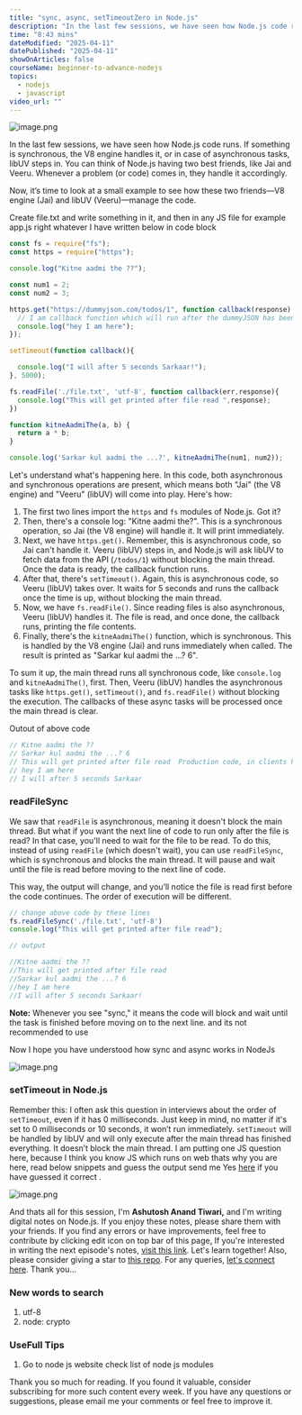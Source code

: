 ```yaml
---
title: "sync, async, setTimeoutZero in Node.js"
description: "In the last few sessions, we have seen how Node.js code runs. If something is synchronous, the V8 engine handles it, or in case of asynchronous tasks, libUV steps in. You can think of Node.js having two best friends, like Jai and Veeru. Whenever a problem (or code) comes in, they handle it accordingly."
time: "8:43 mins"
dateModified: "2025-04-11"
datePublished: "2025-04-11"
showOnArticles: false
courseName: beginner-to-advance-nodejs
topics:
  - nodejs
  - javascript
video_url: ""
---
```



![image.png](https://res.cloudinary.com/duojkrgue/image/upload/v1743856062/Portfolio/nodeJsCourse/7_tpf9q8.png)


In the last few sessions, we have seen how Node.js code runs. If something is synchronous, the V8 engine handles it, or in case of asynchronous tasks, libUV steps in. You can think of Node.js having two best friends, like Jai and Veeru. Whenever a problem (or code) comes in, they handle it accordingly.

Now, it’s time to look at a small example to see how these two friends—V8 engine (Jai) and libUV (Veeru)—manage the code.

Create file.txt and write something in it, and then in any JS file for example app.js right whatever I have written below in code block

```jsx
const fs = require("fs");
const https = require("https");

console.log("Kitne aadmi the ??");

const num1 = 2;
const num2 = 3;

https.get("https://dummyjson.com/todos/1", function callback(response) {
  // I am callback function which will run after the dummyJSON has been read from API server
  console.log("hey I am here");
});

setTimeout(function callback(){

  console.log("I will after 5 seconds Sarkaar!");
}, 5000);

fs.readFile('./file.txt', 'utf-8', function callback(err,response){
  console.log("This will get printed after file read ",response);
})

function kitneAadmiThe(a, b) {
  return a * b;
}

console.log('Sarkar kul aadmi the ...?', kitneAadmiThe(num1, num2));
```

Let's understand what's happening here. In this code, both asynchronous and synchronous operations are present, which means both "Jai" (the V8 engine) and "Veeru" (libUV) will come into play. Here's how:

1. The first two lines import the `https` and `fs` modules of Node.js. Got it?
2. Then, there's a console log: "Kitne aadmi the?". This is a synchronous operation, so Jai (the V8 engine) will handle it. It will print immediately.
3. Next, we have `https.get()`. Remember, this is asynchronous code, so Jai can't handle it. Veeru (libUV) steps in, and Node.js will ask libUV to fetch data from the API (`/todos/1`) without blocking the main thread. Once the data is ready, the callback function runs.
4. After that, there's `setTimeout()`. Again, this is asynchronous code, so Veeru (libUV) takes over. It waits for 5 seconds and runs the callback once the time is up, without blocking the main thread.
5. Now, we have `fs.readFile()`. Since reading files is also asynchronous, Veeru (libUV) handles it. The file is read, and once done, the callback runs, printing the file contents.
6. Finally, there's the `kitneAadmiThe()` function, which is synchronous. This is handled by the V8 engine (Jai) and runs immediately when called. The result is printed as "Sarkar kul aadmi the ...? 6".

To sum it up, the main thread runs all synchronous code, like `console.log` and `kitneAadmiThe()`, first. Then, Veeru (libUV) handles the asynchronous tasks like `https.get()`, `setTimeout()`, and `fs.readFile()` without blocking the execution. The callbacks of these async tasks will be processed once the main thread is clear.

Outout of above code

```jsx
// Kitne aadmi the ??
// Sarkar kul aadmi the ...? 6
// This will get printed after file read  Production code, in clients ke saamne mat fatna 
// hey I am here
// I will after 5 seconds Sarkaar
```

### readFileSync


We saw that `readFile` is asynchronous, meaning it doesn't block the main thread. But what if you want the next line of code to run only after the file is read? In that case, you'll need to wait for the file to be read. To do this, instead of using `readFile` (which doesn't wait), you can use `readFileSync`, which is synchronous and blocks the main thread. It will pause and wait until the file is read before moving to the next line of code.

This way, the output will change, and you’ll notice the file is read first before the code continues. The order of execution will be different.

```jsx
// change above code by these lines
fs.readFileSync('./file.txt', 'utf-8')
console.log("This will get printed after file read");

// output

//Kitne aadmi the ??
//This will get printed after file read
//Sarkar kul aadmi the ...? 6
//hey I am here
//I will after 5 seconds Sarkaar!
```

**Note:** Whenever you see "sync," it means the code will block and wait until the task is finished before moving on to the next line. and its not recommended to use

Now I hope you have understood how sync and async works in NodeJs

![image.png](https://heyashu.in/images/blogs/e82.png)

### setTimeout in Node.js

Remember this: I often ask this question in interviews about the order of `setTimeout`, even if it has 0 milliseconds. Just keep in mind, no matter if it's set to 0 milliseconds or 10 seconds, it won’t run immediately. `setTimeout` will be handled by libUV and will only execute after the main thread has finished everything. It doesn’t block the main thread. I am putting one JS question here, because I think you know  JS which runs on web thats why you are here,  read below snippets and guess the output send me Yes  [here](https://x.com/JavaScripterrr)  if you have guessed it correct . 

![image.png](https://heyashu.in/images/blogs/e83.png)

And thats all for this session, I'm **Ashutosh Anand Tiwari,** and I'm writing digital notes on Node.js. If you enjoy these notes, please share them with your friends. If you find any errors or have improvements, feel free to contribute by clicking edit icon on top bar of this page[.](https://heyashu.in/admin) If you're interested in writing the next episode's notes, [visit this link](https://heyashu.in/admin). Let's learn together! Also, please consider giving a star to [this repo](https://github.com/ashumsd7/heyashu/tree/main/src/data). For any queries, [let's connect here](https://topmate.io/aat/1148709/pay). Thank you…

### New words to search



1. utf-8
2. node: crypto

### UseFull Tips

1. Go to node js website check list of node js modules


Thank you so much for reading. If you found it valuable, consider subscribing for more such content every week. If you have any questions or suggestions, please email me your comments or feel free to improve it.

